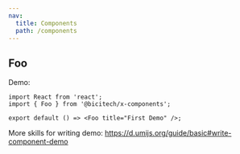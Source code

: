 ```yaml
---
nav:
  title: Components
  path: /components
---
```


## Foo

Demo:

```tsx
import React from 'react';
import { Foo } from '@bicitech/x-components';

export default () => <Foo title="First Demo" />;
```

More skills for writing demo: https://d.umijs.org/guide/basic#write-component-demo
